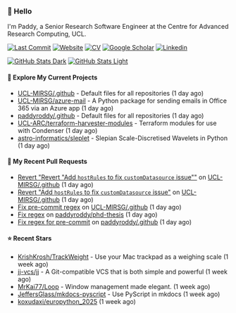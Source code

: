 ### 👋 Hello

I'm Paddy, a Senior Research Software Engineer at the Centre for Advanced
Research Computing, UCL.

[![Last Commit](https://img.shields.io/github/last-commit/paddyroddy/paddyroddy/main?label=updated)](https://github.com/paddyroddy)
[![Website](https://img.shields.io/badge/GitHub%20Pages-222?logo=githubpages&logoColor=fff&style=for-the-badge&style=flat)](https://paddyroddy.github.io)
[![CV](https://img.shields.io/badge/CV-PDF-pink.svg)](https://paddyroddy.github.io/cv)
[![Google Scholar](https://img.shields.io/badge/Google%20Scholar-4285F4?logo=googlescholar&logoColor=fff&style=for-the-badge&style=flat)](https://scholar.google.com/citations?user=OFigHUwAAAAJ)
[![Linkedin](https://img.shields.io/badge/LinkedIn-0A66C2?logo=linkedin&logoColor=fff&style=for-the-badge&style=flat)](https://www.linkedin.com/in/patrickjamesroddy)

[![GitHub Stats Dark](https://github-readme-stats-paddyroddy.vercel.app/api?username=paddyroddy&disable_animations=true&hide_border=true&hide_title=true&include_all_commits=true&rank_icon=github&show=prs_merged,reviews&show_icons=true&theme=tokyonight)](https://github.com/paddyroddy/paddyroddy#gh-dark-mode-only)
[![GitHub Stats Light](https://github-readme-stats-paddyroddy.vercel.app/api?username=paddyroddy&disable_animations=true&hide_border=true&hide_title=true&include_all_commits=true&rank_icon=github&show=prs_merged,reviews&show_icons=true&theme=default)](https://github.com/paddyroddy/paddyroddy#gh-light-mode-only)

#### 👷 Explore My Current Projects

- [UCL-MIRSG/.github](https://github.com/UCL-MIRSG/.github) - Default files for all repositories
  (1 day ago)
- [UCL-MIRSG/azure-mail](https://github.com/UCL-MIRSG/azure-mail) - A Python package for sending emails in Office 365 via an Azure app
  (1 day ago)
- [paddyroddy/.github](https://github.com/paddyroddy/.github) - Default files for all repositories
  (1 day ago)
- [UCL-ARC/terraform-harvester-modules](https://github.com/UCL-ARC/terraform-harvester-modules) - Terraform modules for use with Condenser
  (1 day ago)
- [astro-informatics/sleplet](https://github.com/astro-informatics/sleplet) - Slepian Scale-Discretised Wavelets in Python
  (1 day ago)

#### 🔨 My Recent Pull Requests

- [Revert &#34;Revert &#34;Add `hostRules` to fix `customDatasource` issue&#34;&#34;](https://github.com/UCL-MIRSG/.github/pull/195) on [UCL-MIRSG/.github](https://github.com/UCL-MIRSG/.github)
  (1 day ago)
- [Revert &#34;Add `hostRules` to fix `customDatasource` issue&#34;](https://github.com/UCL-MIRSG/.github/pull/194) on [UCL-MIRSG/.github](https://github.com/UCL-MIRSG/.github)
  (1 day ago)
- [Fix pre-commit regex](https://github.com/UCL-MIRSG/.github/pull/193) on [UCL-MIRSG/.github](https://github.com/UCL-MIRSG/.github)
  (1 day ago)
- [Fix regex](https://github.com/paddyroddy/phd-thesis/pull/66) on [paddyroddy/phd-thesis](https://github.com/paddyroddy/phd-thesis)
  (1 day ago)
- [Fix regex for pre-commit](https://github.com/paddyroddy/.github/pull/314) on [paddyroddy/.github](https://github.com/paddyroddy/.github)
  (1 day ago)

#### ⭐ Recent Stars

- [KrishKrosh/TrackWeight](https://github.com/KrishKrosh/TrackWeight) - Use your Mac trackpad as a weighing scale
  (1 week ago)
- [jj-vcs/jj](https://github.com/jj-vcs/jj) - A Git-compatible VCS that is both simple and powerful
  (1 week ago)
- [MrKai77/Loop](https://github.com/MrKai77/Loop) - Window management made elegant.
  (1 week ago)
- [JeffersGlass/mkdocs-pyscript](https://github.com/JeffersGlass/mkdocs-pyscript) - Use PyScript in mkdocs
  (1 week ago)
- [koxudaxi/europython_2025](https://github.com/koxudaxi/europython_2025)
  (1 week ago)
